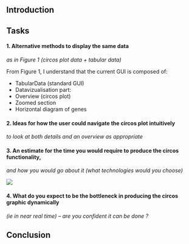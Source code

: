 ## Introduction



## Tasks
#### 1. Alternative methods to display the same data
_as in Figure 1 (circos plot data + tabular data)_

From Figure 1, I understand that the current GUI is composed of:
- TabularData  (standard GUI)
- Datavizualisation part:
 - Overview (circos plot)
 - Zoomed section
 - Horizontal diagram of genes
 

#### 2. Ideas for how the user could navigate the circos plot intuitively 
_to look at both details and an overview as appropriate_



#### 3. An estimate for the time you would require to produce the circos functionality, 
_and how you would go about it (what technologies would you choose)_



![](https://raw.github.com/ig2gi/perso/master/sophia_genetics/architecture.png?login=ig2gi&token=58043192f58c8153020f8a242057c7c6)



#### 4. What do you expect to be the bottleneck in producing the circos graphic dynamically 
_(ie in near real time) – are you confident it can be done ?_


## Conclusion

